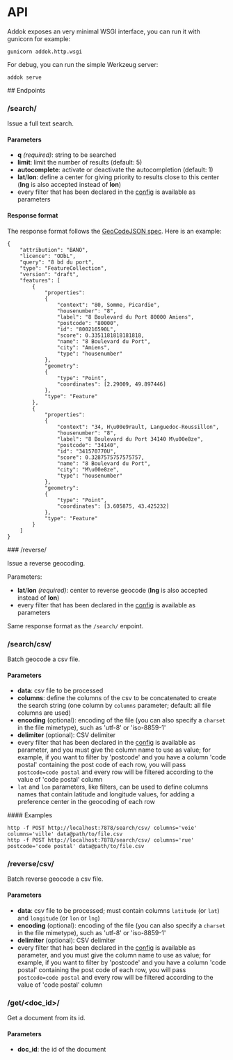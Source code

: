 # API

Addok exposes an very minimal WSGI interface, you can run it with gunicorn
for example:

    gunicorn addok.http.wsgi

For debug, you can run the simple Werkzeug server:

    addok serve

## Endpoints

### /search/

Issue a full text search.

#### Parameters

- **q** *(required)*: string to be searched
- **limit**: limit the number of results (default: 5)
- **autocomplete**: activate or deactivate the autocompletion (default: 1)
- **lat**/**lon**: define a center for giving priority to results close to this
  center (**lng** is also accepted instead of **lon**)
- every filter that has been declared in the [config](config.md) is available as
  parameters

#### Response format

The response format follows the [GeoCodeJSON spec](https://github.com/geocoders/geocodejson-spec).
Here is an example:

```
{
    "attribution": "BANO",
    "licence": "ODbL",
    "query": "8 bd du port",
    "type": "FeatureCollection",
    "version": "draft",
    "features": [
        {
            "properties":
            {
                "context": "80, Somme, Picardie",
                "housenumber": "8",
                "label": "8 Boulevard du Port 80000 Amiens",
                "postcode": "80000",
                "id": "800216590L",
                "score": 0.3351181818181818,
                "name": "8 Boulevard du Port",
                "city": "Amiens",
                "type": "housenumber"
            },
            "geometry":
            {
                "type": "Point",
                "coordinates": [2.29009, 49.897446]
            },
            "type": "Feature"
        },
        {
            "properties":
            {
                "context": "34, H\u00e9rault, Languedoc-Roussillon",
                "housenumber": "8",
                "label": "8 Boulevard du Port 34140 M\u00e8ze",
                "postcode": "34140",
                "id": "341570770U",
                "score": 0.3287575757575757,
                "name": "8 Boulevard du Port",
                "city": "M\u00e8ze",
                "type": "housenumber"
            },
            "geometry":
            {
                "type": "Point",
                "coordinates": [3.605875, 43.425232]
            },
            "type": "Feature"
        }
    ]
}
```

### /reverse/

Issue a reverse geocoding.

Parameters:

- **lat**/**lon** *(required)*: center to reverse geocode (**lng** is also
  accepted instead of **lon**)
- every filter that has been declared in the [config](config.md) is available as
  parameters

Same response format as the `/search/` enpoint.


### /search/csv/

Batch geocode a csv file.

#### Parameters

- **data**: csv file to be processed
- **columns**: define the columns of the csv to be concatenated to create the
  search string (one column by `columns` parameter; default: all file columns are used)
- **encoding** (optional): encoding of the file (you can also specify a `charset` in the
  file mimetype), such as 'utf-8' or 'iso-8859-1'
- **delimiter** (optional): CSV delimiter
- every filter that has been declared in the [config](config.md) is available as
  parameter, and you must give the column name to use as value; for example, if you want
  to filter by 'postcode' and you have a column 'code postal' containing the post code of each row,
  you will pass `postcode=code postal` and every row will be filtered according to the value of 'code postal'
  column
- `lat` and `lon` parameters, like filters, can be used to define columns names that contain latitude and longitude
  values, for adding a preference center in the geocoding of each row

#### Examples

    http -f POST http://localhost:7878/search/csv/ columns='voie' columns='ville' data@path/to/file.csv
    http -f POST http://localhost:7878/search/csv/ columns='rue' postcode='code postal' data@path/to/file.csv

### /reverse/csv/

Batch reverse geocode a csv file.

#### Parameters

- **data**: csv file to be processed; must contain columns `latitude` (or `lat`) and
  `longitude` (or `lon` or `lng`)
- **encoding** (optional): encoding of the file (you can also specify a `charset` in the
  file mimetype), such as 'utf-8' or 'iso-8859-1'
- **delimiter** (optional): CSV delimiter
- every filter that has been declared in the [config](config.md) is available as
  parameter, and you must give the column name to use as value; for example, if you want
  to filter by 'postcode' and you have a column 'code postal' containing the post code of each row,
  you will pass `postcode=code postal` and every row will be filtered according to the value of 'code postal'
  column

### /get/&lt;doc_id&gt;/

Get a document from its id.

#### Parameters

- **doc_id**: the id of the document
